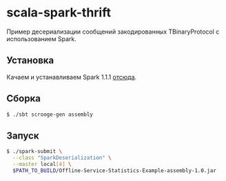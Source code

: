 # scala-spark-thrift
Пример десериализации сообщений закодированных TBinaryProtocol с использованием Spark.

## Установка
Качаем и устанавливаем Spark 1.1.1 [отсюда](http://spark.apache.org/downloads.html).

## Сборка
```bash
$ ./sbt scrooge-gen assembly
```

## Запуск
```bash
$ ./spark-submit \
  --class "SparkDeserialization" \
  --master local[4] \
  $PATH_TO_BUILD/Offline-Service-Statistics-Example-assembly-1.0.jar
```
